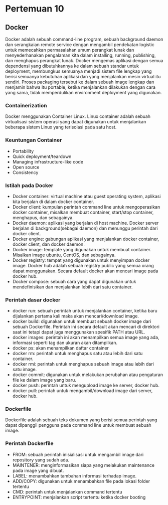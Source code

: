 # Pertemuan 10
## Docker
Docker adalah sebuah command-line program, sebuah background daemon dan serangkaian remote service dengan mengambil pendekatan logistic untuk memecahkan permasalahan umum perangkat lunak dan menyederhanakan pengalaman kita dalam installing, running, publishing, dan menghapus perangkat lunak. Docker mengemas aplikasi dengan semua dependensi yang dibutuhkannya ke dalam sebuah standar untuk deployment, membungkus semuanya menjadi sistem file lengkap yang berisi semuanya kebutuhan aplikasi dan yang menjalankan mesin virtual itu sendiri. Proses packaging tersebut ke dalam sebuah image lengkap dan menjamin bahwa itu portable, ketika menjalankan dilakukan dengan cara yang sama, tidak memperdulikan environment deployment yang digunakan.

### Containerization
Docker menggunakan Container Linux. Linux container adalah sebuah virtualisasi sistem operasi yang dapat digunakan untuk menjalankan beberapa sistem Linux yang terisolasi pada satu host.

### Keuntungan Container
- Portability
- Quick deployment/teardown
- Managing infrastructure-like code
- Open source
- Consistency 

### Istilah pada Docker
- Docker container: virtual machine atau guest operating system, aplikasi kita berjalan di dalam docker container.
- Docker client: kumpulan perintah command line untuk mengoperasikan docker container, misalkan membuat container, start/stop container, menghapus, dan sebagainya.
- Docker daemon: aplikasi yang berjalan di host machine. Docker server berjalan di background(sebagai daemon) dan menunggu perintah dari docker client.
- Docker engine: gabungan aplikasi yang menjalankan docker container, docker client, dan docker daemon. 
- Docker image: template yang digunakan untuk membuat container. Misalkan image ubuntu, CentOS, dan sebagainya. 
- Docker registry: tempat yang digunakan untuk menyimpan docker image. Docker hub adalah sebuah registry public yang semua orang dapat menggunakan. Secara default docker akan mencari image pada docker hub.
- Docker compose: sebuah cara yang dapat digunakan untuk mendefinisikan dan menjalankan lebih dari satu container.

### Perintah dasar docker
- docker run: sebuah perintah untuk menjalankan container, ketika baru dijalankan pertama kali maka akan mencari/download image.
- docker build: digunakan untuk membuat sebuah docker image dari sebuah Dockerfile. Perintah ini secara default akan mencari di direktori saat ini tetapi dapat juga menggunakan spesifik PATH atau URL.
- docker images: perintah ini akan menampilkan semua image yang ada, informasi seperti tag dan ukuran akan ditampilkan.
- docker ps: akan menampilkan daftar container
- docker rm: perintah untuk menghapus satu atau lebih dari satu container.
- docker rmi: perintah untuk menghapus sebuah image atau lebih dari satu image.
- docker commit: digunakan untuk melakukan perubahan atau pengaturan file ke dalam image yang baru. 
- docker push: perintah untuk mengupload image ke server, docker hub.
- docker pull: perintah untuk mengambil/download image dari server, docker hub.

### Dockerfile
Dockerfile adalah sebuah teks dokumen yang berisi semua perintah yang dapat dipanggil pengguna pada command line untuk membuat sebuah image.

### Perintah Dockerfile
- FROM: sebuah perintah inisialisasi untuk mengambil image dari repository yang sudah ada.
- MAINTENER: menginformasikan siapa yang melakukan maintenance pada image yang dibuat.
- LABEL: menambahkan tambahan informasi terhadap image.
- ADD/COPY: digunakan untuk menambahkan file pada lokasi folder tertentu
- CMD: perintah untuk menjalankan command tertentu
- ENTRYPOINT: menjalankan script tertentu ketika docker booting
